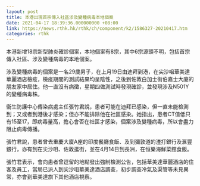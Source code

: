 ```yaml
---
layout: post
title: 本港出現首宗傳入社區涉及變種病毒本地個案
date: 2021-04-17 18:39:36.000000000 +08:00
link: https://news.rthk.hk/rthk/ch/component/k2/1586327-20210417.htm
categories: rthk
---
```


本港新增18宗新型肺炎確診個案，本地個案有8宗，其中6宗源頭不明，包括首宗傳入社區、涉及變種病毒的本地個案。

涉及變種病毒的個案是一名29歲男子，在上月19日由迪拜到港，在尖沙咀華美達華麗酒店檢疫，檢疫期間的測試結果均呈陰性，之後到佐敦白加士街伯嘉士大廈的朋友家中居住。他一直沒有病徵，星期四做測試時發現確診，並發現涉及N501Y的變種病毒株。

衞生防護中心傳染病處主任張竹君說，患者可能在迪拜已感染，但一直未能檢測到；又或者到港後才感染；但亦不能排除他在社區感染。她指出，患者CT值低只有15至17，即病毒量高，擔心會否在社區才感染，個案涉及變種病毒，所以會盡力阻止病毒傳播。

張竹君說，患者曾去重慶大廈A座的印度餐廳食飯、及到彌敦道的渣打銀行及滙豐銀行，亦有到在尖沙咀、佐敦逛街，並在4月14日到長洲，在恒樂海鮮菜館食飯。

張竹君表示，會向患者曾逗留的地點發出強制檢測公告，包括華美達華麗酒店的住客及員工，當局已派人到尖沙咀華美達酒店調查，初步調查冷氣及渠管等未見異常，亦會到華美達旗下其他酒店視察。

